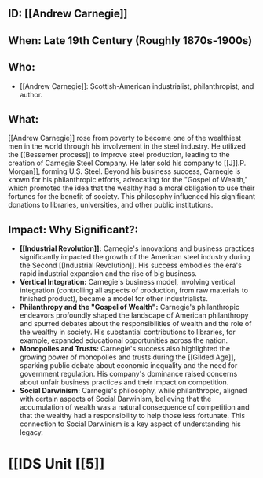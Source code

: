 ## ID: [[Andrew Carnegie]]

## When: Late 19th Century (Roughly 1870s-1900s)

## Who: 
* [[Andrew Carnegie]]:  Scottish-American industrialist, philanthropist, and author.

## What: 
[[Andrew Carnegie]] rose from poverty to become one of the wealthiest men in the world through his involvement in the steel industry.  He utilized the [[Bessemer process]] to improve steel production, leading to the creation of Carnegie Steel Company.  He later sold his company to [[J]].P. Morgan]], forming U.S. Steel.  Beyond his business success, Carnegie is known for his philanthropic efforts, advocating for the "Gospel of Wealth," which promoted the idea that the wealthy had a moral obligation to use their fortunes for the benefit of society. This philosophy influenced his significant donations to libraries, universities, and other public institutions.

## Impact: Why Significant?:
* **[[Industrial Revolution]]:** Carnegie's innovations and business practices significantly impacted the growth of the American steel industry during the Second [[Industrial Revolution]].  His success embodies the era's rapid industrial expansion and the rise of big business.
* **Vertical Integration:** Carnegie's business model, involving vertical integration (controlling all aspects of production, from raw materials to finished product), became a model for other industrialists.
* **Philanthropy and the "Gospel of Wealth":**  Carnegie's philanthropic endeavors profoundly shaped the landscape of American philanthropy and spurred debates about the responsibilities of wealth and the role of the wealthy in society.  His substantial contributions to libraries, for example, expanded educational opportunities across the nation.
* **Monopolies and Trusts:** Carnegie's success also highlighted the growing power of monopolies and trusts during the [[Gilded Age]], sparking public debate about economic inequality and the need for government regulation.  His company's dominance raised concerns about unfair business practices and their impact on competition.
* **Social Darwinism:** Carnegie's philosophy, while philanthropic, aligned with certain aspects of Social Darwinism, believing that the accumulation of wealth was a natural consequence of competition and that the wealthy had a responsibility to help those less fortunate.  This connection to Social Darwinism is a key aspect of understanding his legacy.

# [[IDS Unit [[5]]